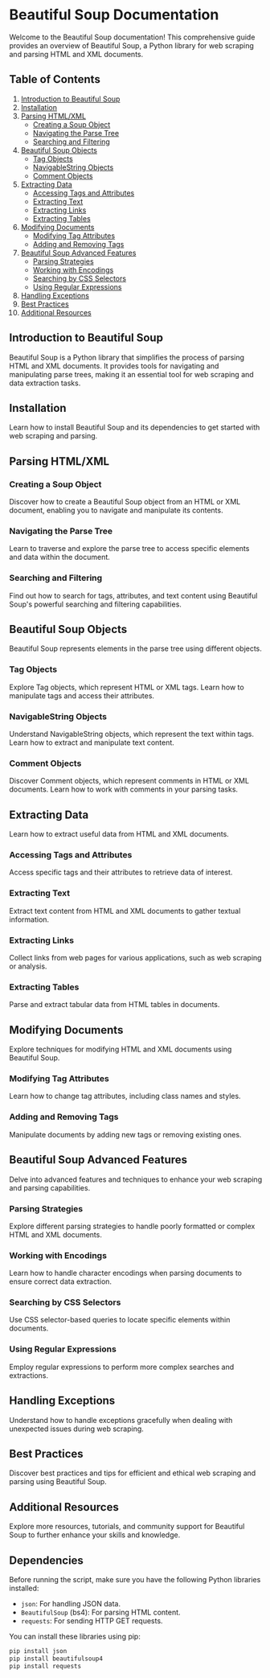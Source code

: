 # Beautiful Soup Documentation

Welcome to the Beautiful Soup documentation! This comprehensive guide provides an overview of Beautiful Soup, a Python library for web scraping and parsing HTML and XML documents.

## Table of Contents

1. [Introduction to Beautiful Soup](#introduction-to-beautiful-soup)
2. [Installation](#installation)
3. [Parsing HTML/XML](#parsing-htmlxml)
   - [Creating a Soup Object](#creating-a-soup-object)
   - [Navigating the Parse Tree](#navigating-the-parse-tree)
   - [Searching and Filtering](#searching-and-filtering)
4. [Beautiful Soup Objects](#beautiful-soup-objects)
   - [Tag Objects](#tag-objects)
   - [NavigableString Objects](#navigablestring-objects)
   - [Comment Objects](#comment-objects)
5. [Extracting Data](#extracting-data)
   - [Accessing Tags and Attributes](#accessing-tags-and-attributes)
   - [Extracting Text](#extracting-text)
   - [Extracting Links](#extracting-links)
   - [Extracting Tables](#extracting-tables)
6. [Modifying Documents](#modifying-documents)
   - [Modifying Tag Attributes](#modifying-tag-attributes)
   - [Adding and Removing Tags](#adding-and-removing-tags)
7. [Beautiful Soup Advanced Features](#beautiful-soup-advanced-features)
   - [Parsing Strategies](#parsing-strategies)
   - [Working with Encodings](#working-with-encodings)
   - [Searching by CSS Selectors](#searching-by-css-selectors)
   - [Using Regular Expressions](#using-regular-expressions)
8. [Handling Exceptions](#handling-exceptions)
9. [Best Practices](#best-practices)
10. [Additional Resources](#additional-resources)

## Introduction to Beautiful Soup

Beautiful Soup is a Python library that simplifies the process of parsing HTML and XML documents. It provides tools for navigating and manipulating parse trees, making it an essential tool for web scraping and data extraction tasks.

## Installation

Learn how to install Beautiful Soup and its dependencies to get started with web scraping and parsing.

## Parsing HTML/XML

### Creating a Soup Object

Discover how to create a Beautiful Soup object from an HTML or XML document, enabling you to navigate and manipulate its contents.

### Navigating the Parse Tree

Learn to traverse and explore the parse tree to access specific elements and data within the document.

### Searching and Filtering

Find out how to search for tags, attributes, and text content using Beautiful Soup's powerful searching and filtering capabilities.

## Beautiful Soup Objects

Beautiful Soup represents elements in the parse tree using different objects.

### Tag Objects

Explore Tag objects, which represent HTML or XML tags. Learn how to manipulate tags and access their attributes.

### NavigableString Objects

Understand NavigableString objects, which represent the text within tags. Learn how to extract and manipulate text content.

### Comment Objects

Discover Comment objects, which represent comments in HTML or XML documents. Learn how to work with comments in your parsing tasks.

## Extracting Data

Learn how to extract useful data from HTML and XML documents.

### Accessing Tags and Attributes

Access specific tags and their attributes to retrieve data of interest.

### Extracting Text

Extract text content from HTML and XML documents to gather textual information.

### Extracting Links

Collect links from web pages for various applications, such as web scraping or analysis.

### Extracting Tables

Parse and extract tabular data from HTML tables in documents.

## Modifying Documents

Explore techniques for modifying HTML and XML documents using Beautiful Soup.

### Modifying Tag Attributes

Learn how to change tag attributes, including class names and styles.

### Adding and Removing Tags

Manipulate documents by adding new tags or removing existing ones.

## Beautiful Soup Advanced Features

Delve into advanced features and techniques to enhance your web scraping and parsing capabilities.

### Parsing Strategies

Explore different parsing strategies to handle poorly formatted or complex HTML and XML documents.

### Working with Encodings

Learn how to handle character encodings when parsing documents to ensure correct data extraction.

### Searching by CSS Selectors

Use CSS selector-based queries to locate specific elements within documents.

### Using Regular Expressions

Employ regular expressions to perform more complex searches and extractions.

## Handling Exceptions

Understand how to handle exceptions gracefully when dealing with unexpected issues during web scraping.

## Best Practices

Discover best practices and tips for efficient and ethical web scraping and parsing using Beautiful Soup.

## Additional Resources

Explore more resources, tutorials, and community support for Beautiful Soup to further enhance your skills and knowledge.


## Dependencies

Before running the script, make sure you have the following Python libraries installed:

- `json`: For handling JSON data.
- `BeautifulSoup` (bs4): For parsing HTML content.
- `requests`: For sending HTTP GET requests.

You can install these libraries using pip:

```bash
pip install json
pip install beautifulsoup4
pip install requests
```